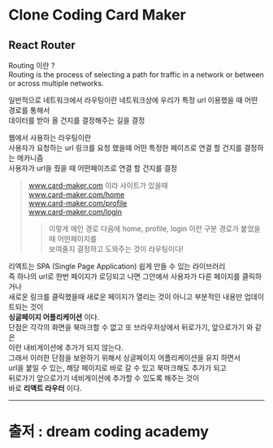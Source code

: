 # Clone Coding Card Maker

## React Router
Routing 이란 ?   
Routing is the process of selecting a path for traffic in a network or between   
or across multiple networks.   
   
일반적으로 네트워크에서 라우팅이란 네트워크상에 우리가 특정 url 이용했을 때 어떤 경로를 통해서   
데이터를 받아 올 건지를 결정해주는 길을 결정

웹에서 사용하는 라우팅이란   
사용자가 요청하는 url 링크를 요청 했을때 어떤 특정한 페이즈로 연결 할 건지를 결정하는 메카니즘   
사용자가 url을 줬을 때 어떤페이즈로 연결 할 건지를 결정
> www.card-maker.com 이라 사이트가 있을때    
> www.card-maker.com/home   
> www.card-maker.com/profile   
> www.card-maker.com/login   
>> 이렇게 메인 경로 다음에 home, profile, login 이런 구분 경로가 붙었을때 어떤페이지를   
> >보여줄지 결정하고 도와주는 것이 라우팅이다!

리엑트는 SPA (Single Page Application) 쉽게 만들 수 있는 라이브러리   
즉 하나의 url로 한번 페이지가 로딩되고 나면 그안에서 사용자가 다른 페이지를 클릭하거나   
새로운 링크를 클릭했을때 새로운 페이지가 열리는 것이 아니고 부분적인 내용만 업데이트되는 것이   
**싱글페이지 어플리케이션** 이다.   
단점은 각각의 화면을 북마크할 수 없고 또 브라우저상에서 뒤로가기, 앞으로가기 와 같은   
이런 내비게이션에 추가가 되지 않는다.   
그래서 이러한 단점을 보완하기 위해서 싱글페이지 어플리케이션을 유지 하면서   
url을 붙일 수 있는, 해당 페이지로 바로 갈 수 있고 북마크해도 추가가 되고    
뒤로가기 앞으로가기 네비게이션에 추가할 수 있도록 해주는 것이    
바로 **리액트 라우터** 이다.

***


# 출저 : dream coding academy